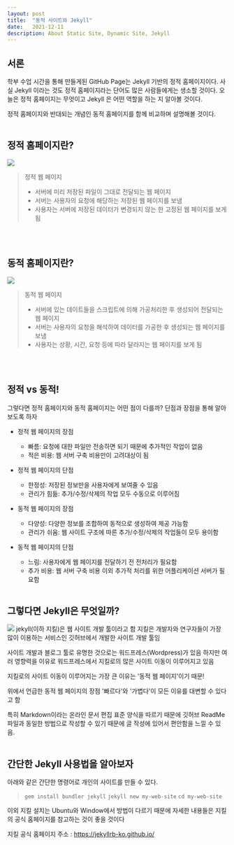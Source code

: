 ```yaml
---
layout: post
title:  "동적 사이트와 Jekyll"
date:   2021-12-11
description: About Static Site, Dynamic Site, Jekyll
---
```

## 서론
학부 수업 시간을 통해 만들게된 GitHub Page는 Jekyll 기반의 정적 홈페이지이다.
사실 Jekyll 이라는 것도 정적 홈페이지라는 단어도 많은 사람들에게는 생소할 것이다.
오늘은 정적 홈페이지는 무엇이고 Jekyll 은 어떤 역할을 하는 지 알아볼 것이다.

정적 홈페이지와 반대되는 개념인 동적 홈페이지를 함께 비교하며 설명해볼 것이다. 
<br><br>
## 정적 홈페이지란?
![](https://images.velog.io/images/aid_choi/post/0e1b6e58-3588-4f8f-a46a-aa72cc91ae59/image.png)
> 정적 웹 페이지
> - 서버에 미리 저장된 파일이 그대로 전달되는 웹 페이지
> - 서버는 사용자의 요청에 해당하는 저장된 웹 페이지를 보냄
> - 사용자는 서버에 저장된 데이터가 변경되지 않는 한 고정된 웹 페이지를 보게 됨

<br><br>
## 동적 홈페이지란?
![](https://images.velog.io/images/aid_choi/post/a0d2278f-72e9-4516-ae86-4faa852a6415/image.png)

> 동적 웹 페이지
> - 서버에 있는 데이트들을 스크립트에 의해 가공처리한 후 생성되어 전달되는 웹 페이지
> - 서버는 사용자의 요청을 해석하여 데이터를 가공한 후 생성되는 웹 페이지를 보냄
> - 사용자는 상황, 시간, 요청 등에 따라 달라지는 웹 페이지를 보게 됨

<br><br>
## 정적 vs 동적!

그렇다면 정적 홈페이지와 동적 홈페이지는 어떤 점이 다를까?
단점과 장점을 통해 알아보도록 하자
<br>
- 정적 웹 페이지의 장점
	- 빠름: 요청에 대한 파일만 전송하면 되기 때문에 추가적인 작업이 없음
    - 적은 비용: 웹 서버 구축 비용만이 고려대상이 됨

- 정적 웹 페이지의 단점
	- 한정성: 저장된 정보만을 사용자에게 보여줄 수 있음
    - 관리가 힘듦: 추가/수정/삭제의 작업 모두 수동으로 이루어짐
    
- 동적 웹 페이지의 장점
	- 다양성: 다양한 정보를 조합하여 동적으로 생성하여 제공 가능함
    - 관리가 쉬움: 웹 사이트 구조에 따른 추가/수정/삭제의 작업들이 모두 용이함
    
- 동적 웹 페이지의 단점
	- 느림: 사용자에게 웹 페이지를 전달하기 전 전처리가 필요함
    - 추가 비용: 웹 서버 구축 비용 이외 추가적 처리를 위한 어플리케이션 서버가 필요함
<br><br>
## 그렇다면 Jekyll은 무엇일까?
![](https://images.velog.io/images/aid_choi/post/524fe552-016a-4352-90e6-0dfa3abd9294/image.png)
jekyll(이하 지킬)은 웹 사이트 개발 툴이라고 함
지킬은 개발자와 연구자들이 가장 많이 이용하는 서비스인 깃허브에서 개발한 사이트 개발 툴임

사이트 개발과 블로그 툴로 유명한 것으로는 워드프레스(Wordpress)가 있음
하지만 여러 영향력을 이유로 워드프레스에서 지킬로의 많은 사이트 이동이 이루어지고 있음

지킬로의 사이트 이동이 이루어지는 가장 큰 이유는 '동적 웹 페이지'이기 때문!

위에서 언급한 동적 웹 페이지의 장점 '빠르다'와 '가볍다'이 모든 이유를 대변할 수 있다고 함

특히 Markdown이라는 온라인 문서 편집 표준 양식을 따르기 때문에 깃허브 ReadMe 파일과 동일한 방법으로 작성할 수 있기 때문에 글 작성에 있어서 편안함을 느낄 수 있음.
<br><br>
## 간단한 Jekyll 사용법을 알아보자

아래와 같은 간단한 명령어로 개인의 사이트를 만들 수 있다.

>`gem install bundler jekyll`
`jekyll new my-web-site`
`cd my-web-site`

이외 지킬 설치는 Ubuntu와 Window에서 방법이 다르기 때문에 자세한 내용들은 지킬의 공식 홈페이지를 참고하는 것이 좋을 것이다

지킬 공식 홈페이지 주소 : https://jekyllrb-ko.github.io/